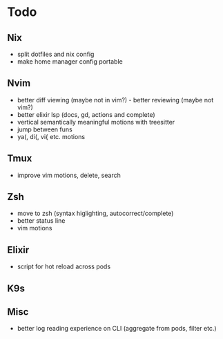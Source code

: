 # Todo

## Nix

- split dotfiles and nix config
- make home manager config portable

## Nvim

- better diff viewing (maybe not in vim?) - better reviewing (maybe not vim?)
- better elixir lsp (docs, gd, actions and complete)
- vertical semantically meaningful motions with treesitter
- jump between funs
- ya(, di(, vi{ etc. motions

## Tmux

- improve vim motions, delete, search

## Zsh

- move to zsh (syntax higlighting, autocorrect/complete)
- better status line
- vim motions

## Elixir

- script for hot reload across pods

## K9s

## Misc

- better log reading experience on CLI (aggregate from pods, filter etc.)
